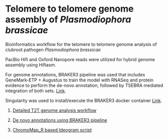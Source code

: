 # Telomere to telomere genome assembly of *Plasmodiophora brassicae*

Bioinformatics workflow for the telomere to telomere genome analysis of clubroot pathogen *Plasmodiophora brassicae*  

PacBio Hifi and Oxford Nanopore reads were utilized for hybrid genome assembly using Hifiasm.

For genome annotations, BRAKER3 pipeline was used that includes GeneMark-ETP + Augustus to train the model with RNASeq and protein evidence to perform the de-novo annotation, followed by TSEBRA mediated integration of both sets. [Link](https://github.com/Gaius-Augustus/BRAKER).

Singularity was used to install/execute the BRAKER3 docker container [Link](https://hub.docker.com/r/teambraker/braker3).



1. [Detailed T2T genome analysis workflow](https://github.com/M-Asim-Javed/T2T_bioinformatics_workflow/blob/main/1-T2T_genome_assembly_workflow.md)

2. [De novo annotations using BRAKER3 pipeline](https://github.com/M-Asim-Javed/T2T_bioinformatics_workflow/blob/main/2-De_novo_annotations_workflow.md)

3. [ChromoMap_R based Ideogram script](https://github.com/M-Asim-Javed/T2T_bioinformatics_workflow/blob/main/3-R_Ideogram.md)
